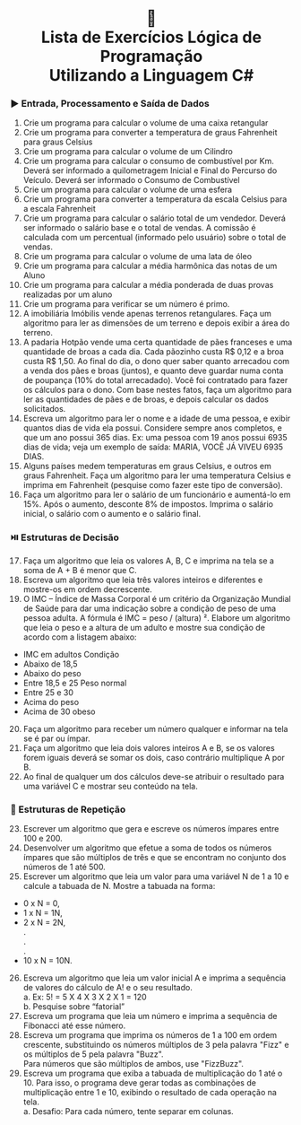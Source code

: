 <h1 align="center">
📃<br>
Lista de Exercícios Lógica de Programação<br>
Utilizando a Linguagem C#
</a>
</h1>

### ▶️ Entrada, Processamento e Saída de Dados
1. Crie um programa para calcular o volume de uma caixa retangular
2. Crie um programa para converter a temperatura de graus Fahrenheit para graus Celsius
3. Crie um programa para calcular o volume de um Cilindro
4. Crie um programa para calcular o consumo de combustível por Km. Deverá ser informado a quilometragem
Inicial e Final do Percurso do Veículo. Deverá ser informado o Consumo de Combustível
5. Crie um programa para calcular o volume de uma esfera
6. Crie um programa para converter a temperatura da escala Celsius para a escala Fahrenheit
7. Crie um programa para calcular o salário total de um vendedor. Deverá ser informado o salário base e o total de
vendas. A comissão é calculada com um percentual (informado pelo usuário) sobre o total de vendas.
8. Crie um programa para calcular o volume de uma lata de óleo
9. Crie um programa para calcular a média harmônica das notas de um Aluno
10. Crie um programa para calcular a média ponderada de duas provas realizadas por um aluno
11. Crie um programa para verificar se um número é primo.
12. A imobiliária Imóbilis vende apenas terrenos retangulares. Faça um algoritmo para ler as dimensões de um
terreno e depois exibir a área do terreno.
13. A padaria Hotpão vende uma certa quantidade de pães franceses e uma quantidade de broas a cada dia. Cada
pãozinho custa R$ 0,12 e a broa custa R$ 1,50. Ao final do dia, o dono quer saber quanto arrecadou com a
venda dos pães e broas (juntos), e quanto deve guardar numa conta de poupança (10% do total arrecadado).
Você foi contratado para fazer os cálculos para o dono. Com base nestes fatos, faça um algoritmo para ler as
quantidades de pães e de broas, e depois calcular os dados solicitados.
14. Escreva um algoritmo para ler o nome e a idade de uma pessoa, e exibir quantos dias de vida ela possui.
Considere sempre anos completos, e que um ano possui 365 dias. Ex: uma pessoa com 19 anos possui 6935 dias
de vida; veja um exemplo de saída: MARIA, VOCÊ JÁ VIVEU 6935 DIAS.
15. Alguns países medem temperaturas em graus Celsius, e outros em graus Fahrenheit. Faça um algoritmo para ler
uma temperatura Celsius e imprima em Fahrenheit (pesquise como fazer este tipo de conversão).
16. Faça um algoritmo para ler o salário de um funcionário e aumentá-lo em 15%. Após o aumento, desconte 8% de
impostos. Imprima o salário inicial, o salário com o aumento e o salário final.

### ⏯️ Estruturas de Decisão

17. Faça um algoritmo que leia os valores A, B, C e imprima na tela se a soma de A + B é menor que C.
18. Escreva um algoritmo que leia três valores inteiros e diferentes e mostre-os em ordem decrescente.
19. O IMC – Índice de Massa Corporal é um critério da Organização Mundial de Saúde para dar uma indicação sobre
a condição de peso de uma pessoa adulta. A fórmula é IMC = peso / (altura) ². Elabore um algoritmo que leia o
peso e a altura de um adulto e mostre sua condição de acordo com a listagem abaixo:
- IMC em adultos Condição<br>
- Abaixo de 18,5<br>
- Abaixo do peso<br>
- Entre 18,5 e 25 Peso normal<br>
- Entre 25 e 30<br>
- Acima do peso<br>
- Acima de 30 obeso<br>
20. Faça um algoritmo para receber um número qualquer e informar na tela se é par ou ímpar.
21. Faça um algoritmo que leia dois valores inteiros A e B, se os valores forem iguais deverá se somar os dois, caso
contrário multiplique A por B.
22. Ao final de qualquer um dos cálculos deve-se atribuir o resultado para uma variável C e mostrar seu conteúdo
na tela.

### 🔁 Estruturas de Repetição
23. Escrever um algoritmo que gera e escreve os números ímpares entre 100 e 200.
24. Desenvolver um algoritmo que efetue a soma de todos os números ímpares que são múltiplos de três e que se
encontram no conjunto dos números de 1 até 500.
25. Escrever um algoritmo que leia um valor para uma variável N de 1 a 10 e calcule a tabuada de N. Mostre a
tabuada na forma:
- 0 x N = 0,<br>
- 1 x N = 1N,<br>
- 2 x N = 2N,<br>
.<br>
.<br>
.<br>
- 10 x N = 10N.
26. Escreva um algoritmo que leia um valor inicial A e imprima a sequência de valores do cálculo de A! e o seu
resultado.<br>
a. Ex: 5! = 5 X 4 X 3 X 2 X 1 = 120<br>
b. Pesquise sobre “fatorial”
27. Escreva um programa que leia um número e imprima a sequência de Fibonacci até esse número.
28. Escreva um programa que imprima os números de 1 a 100 em ordem crescente, substituindo os números
múltiplos de 3 pela palavra &quot;Fizz&quot; e os múltiplos de 5 pela palavra &quot;Buzz&quot;.<br> Para números que são múltiplos de
ambos, use &quot;FizzBuzz&quot;.
29. Escreva um programa que exiba a tabuada de multiplicação do 1 até o 10. Para isso, o programa deve gerar
todas as combinações de multiplicação entre 1 e 10, exibindo o resultado de cada operação na tela.<br>
a. Desafio: Para cada número, tente separar em colunas.

